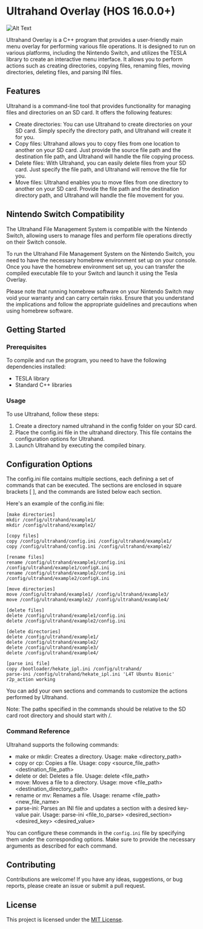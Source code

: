 # Ultrahand Overlay (HOS 16.0.0+)
![Alt Text](https://www.pcinvasion.com/wp-content/uploads/2023/05/How-to-Get-and-Use-Ultrahand-Ability-in-Tears-of-the-Kingdom.jpg)

Ultrahand Overlay is a C++ program that provides a user-friendly main menu overlay for performing various file operations. It is designed to run on various platforms, including the Nintendo Switch, and utilizes the TESLA library to create an interactive menu interface. It allows you to perform actions such as creating directories, copying files, renaming files, moving directories, deleting files, and parsing INI files.

## Features

Ultrahand is a command-line tool that provides functionality for managing files and directories on an SD card. It offers the following features:

- Create directories: You can use Ultrahand to create directories on your SD card. Simply specify the directory path, and Ultrahand will create it for you.
- Copy files: Ultrahand allows you to copy files from one location to another on your SD card. Just provide the source file path and the destination file path, and Ultrahand will handle the file copying process.
- Delete files: With Ultrahand, you can easily delete files from your SD card. Just specify the file path, and Ultrahand will remove the file for you.
- Move files: Ultrahand enables you to move files from one directory to another on your SD card. Provide the file path and the destination directory path, and Ultrahand will handle the file movement for you.



## Nintendo Switch Compatibility
The Ultrahand File Management System is compatible with the Nintendo Switch, allowing users to manage files and perform file operations directly on their Switch console.

To run the Ultrahand File Management System on the Nintendo Switch, you need to have the necessary homebrew environment set up on your console. Once you have the homebrew environment set up, you can transfer the compiled executable file to your Switch and launch it using the Tesla Overlay.

Please note that running homebrew software on your Nintendo Switch may void your warranty and can carry certain risks. Ensure that you understand the implications and follow the appropriate guidelines and precautions when using homebrew software.



## Getting Started

### Prerequisites

To compile and run the program, you need to have the following dependencies installed:

- TESLA library
- Standard C++ libraries


### Usage

To use Ultrahand, follow these steps:

1. Create a directory named ultrahand in the config folder on your SD card.
2. Place the config.ini file in the ultrahand directory. This file contains the configuration options for Ultrahand.
3. Launch Ultrahand by executing the compiled binary.

## Configuration Options

The config.ini file contains multiple sections, each defining a set of commands that can be executed. The sections are enclosed in square brackets [ ], and the commands are listed below each section.

Here's an example of the config.ini file:
```
[make directories]
mkdir /config/ultrahand/example1/
mkdir /config/ultrahand/example2/

[copy files]
copy /config/ultrahand/config.ini /config/ultrahand/example1/
copy /config/ultrahand/config.ini /config/ultrahand/example2/

[rename files]
rename /config/ultrahand/example1/config.ini /config/ultrahand/example1/configX.ini
rename /config/ultrahand/example2/config.ini /config/ultrahand/example2/configX.ini

[move directories]
move /config/ultrahand/example1/ /config/ultrahand/example3/
move /config/ultrahand/example2/ /config/ultrahand/example4/

[delete files]
delete /config/ultrahand/example1/config.ini
delete /config/ultrahand/example2/config.ini

[delete directories]
delete /config/ultrahand/example1/
delete /config/ultrahand/example2/
delete /config/ultrahand/example3/
delete /config/ultrahand/example4/

[parse ini file]
copy /bootloader/hekate_ipl.ini /config/ultrahand/
parse-ini /config/ultrahand/hekate_ipl.ini 'L4T Ubuntu Bionic' r2p_action working
```
You can add your own sections and commands to customize the actions performed by Ultrahand.

Note: The paths specified in the commands should be relative to the SD card root directory and should start with /.

### Command Reference

Ultrahand supports the following commands:

- make or mkdir: Creates a directory. Usage: make <directory_path>
- copy or cp: Copies a file. Usage: copy <source_file_path> <destination_file_path>
- delete or del: Deletes a file. Usage: delete <file_path>
- move: Moves a file to a directory. Usage: move <file_path> <destination_directory_path>
- rename or mv: Renames a file. Usage: rename <file_path> <new_file_name>
- parse-ini: Parses an INI file and updates a section with a desired key-value pair. Usage: parse-ini <file_to_parse> <desired_section> <desired_key> <desired_value>

You can configure these commands in the `config.ini` file by specifying them under the corresponding options. Make sure to provide the necessary arguments as described for each command.


## Contributing

Contributions are welcome! If you have any ideas, suggestions, or bug reports, please create an issue or submit a pull request.

## License

This project is licensed under the [MIT License](LICENSE).

